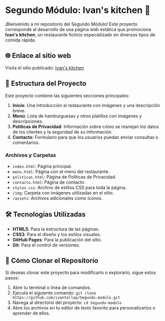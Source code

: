 # Segundo Módulo: Ivan's kitchen 🍔

¡Bienvenido a mi repositorio del Segundo Módulo! Este proyecto corresponde al desarrollo de una página web estática que promociona **Ivan's kitchen**, un restaurante ficticio especializado en diversos tipos de comida rápida. 

## 🌐 Enlace al sitio web
Visita el sitio publicado: [Ivan's kitchen](https://ivantellop.github.io/Segundo-modulo/)

## 📂 Estructura del Proyecto
Este proyecto contiene las siguientes secciones principales:

1. **Inicio**: Una introducción al restaurante con imágenes y una descripción breve.
2. **Menú**: Lista de hamburguesas y otros platillos con imágenes y descripciones.
3. **Políticas de Privacidad**: Información sobre cómo se manejan los datos de los clientes y la seguridad de su información.
4. **Contacto**: Formulario para que los usuarios puedan enviar consultas o comentarios.

### Archivos y Carpetas
- `index.html`: Página principal.
- `menu.html`: Página con el menú del restaurante.
- `politicas.html`: Página de Políticas de Privacidad.
- `contacto.html`: Página de contacto.
- `styles.css`: Archivo de estilos CSS para toda la página.
- `/img`: Carpeta con imágenes utilizadas en el sitio.
- `/assets`: Archivos adicionales como íconos.

## 🛠️ Tecnologías Utilizadas
- **HTML5**: Para la estructura de las páginas.
- **CSS3**: Para el diseño y los estilos visuales.
- **GitHub Pages**: Para la publicación del sitio.
- **Git**: Para el control de versiones.

## 🚀 Cómo Clonar el Repositorio
Si deseas clonar este proyecto para modificarlo o explorarlo, sigue estos pasos:

1. Abre tu terminal o línea de comandos.
2. Ejecuta el siguiente comando:
   ```git clone https://github.com/ivantellop/Segundo-modulo.git```
3. Navega al directorio del proyecto:
   ```cd Segundo-modulo```
4. Abre los archivos en tu editor de texto favorito para personalizarlos o aprender de ellos.

